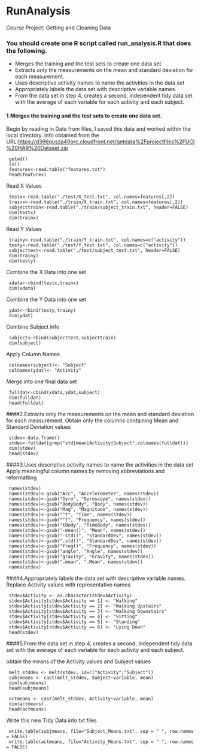# RunAnalysis
Course Project: Getting and Cleaning Data
### You should create one R script called run_analysis.R that does the following. 
* Merges the training and the test sets to create one data set.
* Extracts only the measurements on the mean and standard deviation for each measurement. 
* Uses descriptive activity names to name the activities in the data set
* Appropriately labels the data set with descriptive variable names. 
* From the data set in step 4, creates a second, independent tidy data set with the average of each variable for 
each activity and each subject.

#### 1.Merges the training and the test sets to create one data set.
Begin by reading in Data from files, 
I saved this data and worked within the local directory.
info obtained from the URL:https://d396qusza40orc.cloudfront.net/getdata%2Fprojectfiles%2FUCI%20HAR%20Dataset.zip


     getwd()
     ls()
     features<-read.table("features.txt")
     head(features)


Read X Values

     testx<-read.table("./test/X_test.txt", col.names=features[,2])
     trainx<-read.table("./train/X_train.txt", col.names=features[,2])
     subjecttrain<-read.table("./train/subject_train.txt", header=FALSE)
     dim(testx)
     dim(trainx)

Read Y Values

     trainy<-read.table("./train/Y_train.txt", col.names=c("activity"))
     testy<-read.table("./test/Y_test.txt", col.names=c("activity"))
     subjecttest<-read.table("./test/subject_test.txt", header=FALSE)
     dim(trainy)
     dim(testy)

Combine the X Data into one set

     xdata<-rbind(testx,trainx)
     dim(xdata)

Combine the Y Data into one set

     ydat<-rbind(testy,trainy)
     dim(ydat)

Combine Subject info

     subject<-rbind(subjecttest,subjecttrain)
     dim(subject)

Apply Column Names

     colnames(subject)<- "Subject"
     colnames(ydat)<- "Activity"

Merge into one final data set

     fulldat<-cbind(xdata,ydat,subject)
     dim(fulldat)
     head(fulldat)

####2.Extracts only the measurements on the mean and standard deviation for each measurement. 
Obtain only the columns containing Mean and Standard Deviation values


     stdev<-data.frame()
     stdev<-fulldat[grep("std|mean|Activity|Subject",colnames(fulldat))]
     dim(stdev)
     head(stdev)

####3.Uses descriptive activity names to name the activities in the data set
Apply meaningful column names by removing abbreviations and reformatting


     names(stdev)
     names(stdev)<-gsub("Acc", "Accelerometer", names(stdev))
     names(stdev)<-gsub("Gyro", "Gyroscope", names(stdev))
     names(stdev)<-gsub("BodyBody", "Body", names(stdev))
     names(stdev)<-gsub("Mag", "Magnitude", names(stdev))
     names(stdev)<-gsub("^t", "Time", names(stdev))
     names(stdev)<-gsub("^f", "Frequency", names(stdev))
     names(stdev)<-gsub("tBody", "TimeBody", names(stdev))
     names(stdev)<-gsub("-mean()", "Mean", names(stdev))
     names(stdev)<-gsub("-std()", "StandardDev", names(stdev))
     names(stdev)<-gsub(".std()", "StandardDev", names(stdev))
     names(stdev)<-gsub("freq()", "Frequency", names(stdev))
     names(stdev)<-gsub("angle", "Angle", names(stdev))
     names(stdev)<-gsub("gravity", "Gravity", names(stdev))
     names(stdev)<-gsub(".mean", ".Mean", names(stdev))
     names(stdev)

####4.Appropriately labels the data set with descriptive variable names. 
Replace Activity values with representative names


     stdev$Activity <- as.character(stdev$Activity)
     stdev$Activity[stdev$Activity == 1] <- "Walking"
     stdev$Activity[stdev$Activity == 2] <- "Walking Upstairs"
     stdev$Activity[stdev$Activity == 3] <- "Walking Downstairs"
     stdev$Activity[stdev$Activity == 4] <- "Sitting"
     stdev$Activity[stdev$Activity == 5] <- "Standing"
     stdev$Activity[stdev$Activity == 6] <- "Lying Down"
     head(stdev)

####5.From the data set in step 4, creates a second, independent tidy data set with the average of each variable for each activity and each subject.

obtain the means of the Activity values and Subject values

     melt_stddev <- melt(stdev, id=c("Activity","Subject"))
     subjmeans <- cast(melt_stddev, Subject~variable, mean)
     dim(subjmeans)
     head(subjmeans)

     actmeans <- cast(melt_stddev, Activity~variable, mean)
     dim(actmeans)
     head(actmeans)

Write this new Tidy Data into txt files

     write.table(subjmeans, file="Subject_Means.txt", sep = " ", row.names = FALSE)
     write.table(actmeans, file="Activity_Means.txt", sep = " ", row.names = FALSE)





